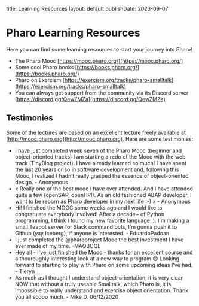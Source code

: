 title: Learning Resources
layout: default
publishDate: 2023-09-07

# Pharo Learning Resources

Here you can find some learning resources to start your journey into Pharo!

- The Pharo Mooc [https://mooc.pharo.org/](https://mooc.pharo.org/)
- Some cool Pharo books [https://books.pharo.org/](https://books.pharo.org/)
- Pharo on Exercism [https://exercism.org/tracks/pharo-smalltalk](https://exercism.org/tracks/pharo-smalltalk)
- You can always get support from the community via its Discord server [https://discord.gg/QewZMZa](https://discord.gg/QewZMZa)

## Testimonies

Some of the lectures are based on an excellent lecture freely available at [http://mooc.pharo.org](http://mooc.pharo.org). 
Here are some testimonies:
- I have just completed week seven of the Pharo Mooc (beginner and object-oriented tracks) I am starting a redo of the Mooc with the web track (TinyBlog project). I have already learned so much! I have spent the last 20 years or so in software development and, following this Mooc, I realized I hadn’t really grasped the essence of object-oriented design. - Anonymous
- « Really one of the best mooc I have ever attended. And I have attended quite a few (openSAP, openHPI). As an old fashioned ABAP developer, I want to be reborn as Pharo developer in my next life :-) » - Anonymous
- Hi! I finished the MOOC some weeks ago and I would like to congratulate everybody involved! After a decade+ of Python programming, I think I found my new favorite language :). I'm making a small Teapot server for Slack command bots, I'm gonna push it to Github (yay Iceberg), if anyone is interested. - EduardoPadoan
- I just completed the @pharoproject Mooc the best investment I have ever made of my time. -MAQBOOL
- Hey all - I've just finished the Mooc \- thanks for an excellent course and a thouroughly interesting look at a new way to program :smile: Looking forward to starting to play with Pharo on some upcoming ideas I've had. - Tieryn
- As much as I thought I understand object-orientation, it is very clear NOW that without a truly useable Smalltalk, which Pharo is, it is impossible to really understand and exercise object orientation. Thank you all soooo much. - Mike D. 06/12/2020
